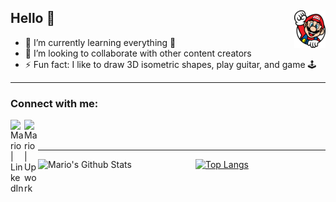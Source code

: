 ## <img alt="Mario" align="right" width="50px" src="https://github.com/M-Z/M-Z/blob/master/mario.png" />
## Hello 👋 

- 🌱 I’m currently learning everything 🤣
- 👯 I’m looking to collaborate with other content creators
- ⚡ Fun fact: I like to draw 3D isometric shapes, play guitar, and game 🕹
---
### Connect with me:

[<img align="left" alt="Mario | LinkedIn" width="22px" src="https://cdn.jsdelivr.net/npm/simple-icons@v3/icons/linkedin.svg" />][linkedin]
[<img align="left" alt="Mario | Upwork" width="22px" src="https://cdn.jsdelivr.net/npm/simple-icons@3.3.0/icons/upwork.svg" />][upwork]

<br />
<br />

---

<img align="left" alt="Mario's Github Stats" width="50%" src="https://github-readme-stats.vercel.app/api?username=M-Z&show_icons=true&hide_border=true&count_private=true" />

[![Top Langs](https://github-readme-stats.vercel.app/api/top-langs/?username=M-Z&layout=compact)]([linkedin])


<!-- variable declarations -->
[linkedin]: https://www.linkedin.com/in/mario-medhat/
[upwork]: https://www.upwork.com/freelancers/~01c475b9d430b56f9e

